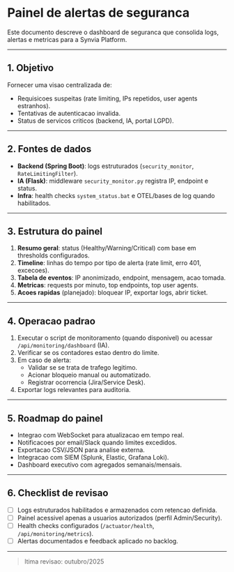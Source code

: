 # Painel de alertas de seguranca

Este documento descreve o dashboard de seguranca que consolida logs, alertas e metricas para a Synvia Platform.

---

## 1. Objetivo
Fornecer uma visao centralizada de:
- Requisicoes suspeitas (rate limiting, IPs repetidos, user agents estranhos).
- Tentativas de autenticacao invalida.
- Status de servicos criticos (backend, IA, portal LGPD).

---

## 2. Fontes de dados
- **Backend (Spring Boot)**: logs estruturados (`security_monitor`, `RateLimitingFilter`).  
- **IA (Flask)**: middleware `security_monitor.py` registra IP, endpoint e status.  
- **Infra**: health checks `system_status.bat` e OTEL/bases de log quando habilitados.

---

## 3. Estrutura do painel
1. **Resumo geral**: status (Healthy/Warning/Critical) com base em thresholds configurados.  
2. **Timeline**: linhas do tempo por tipo de alerta (rate limit, erro 401, excecoes).  
3. **Tabela de eventos**: IP anonimizado, endpoint, mensagem, acao tomada.  
4. **Metricas**: requests por minuto, top endpoints, top user agents.  
5. **Acoes rapidas** (planejado): bloquear IP, exportar logs, abrir ticket.

---

## 4. Operacao padrao
1. Executar o script de monitoramento (quando disponivel) ou acessar `/api/monitoring/dashboard` (IA).  
2. Verificar se os contadores estao dentro do limite.  
3. Em caso de alerta:
   - Validar se se trata de trafego legitimo.  
   - Acionar bloqueio manual ou automatizado.  
   - Registrar ocorrencia (Jira/Service Desk).  
4. Exportar logs relevantes para auditoria.

---

## 5. Roadmap do painel
- Integrao com WebSocket para atualizacao em tempo real.  
- Notificacoes por email/Slack quando limites excedidos.  
- Exportacao CSV/JSON para analise externa.  
- Integracao com SIEM (Splunk, Elastic, Grafana Loki).  
- Dashboard executivo com agregados semanais/mensais.

---

## 6. Checklist de revisao
- [ ] Logs estruturados habilitados e armazenados com retencao definida.  
- [ ] Painel acessivel apenas a usuarios autorizados (perfil Admin/Security).  
- [ ] Health checks configurados (`/actuator/health`, `/api/monitoring/metrics`).  
- [ ] Alertas documentados e feedback aplicado no backlog.

---

> ltima revisao: outubro/2025

